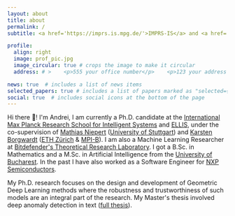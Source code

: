 ```yaml
---
layout: about
title: about
permalink: /
subtitle: <a href='https://imprs.is.mpg.de/'>IMPRS-IS</a> and <a href='https://ellis.eu/'>ELLIS</a> PhD Student. ML Researcher at <a href='https://bit-ml.github.io/'>Bitdefender</a>. Interested in robust & trustworthy Geometric Deep Learning. 🇷🇴 ➡️ 🇩🇪

profile:
  align: right
  image: prof_pic.jpg
  image_circular: true # crops the image to make it circular
  address: # >    <p>555 your office number</p>    <p>123 your address street</p>    <p>Your City, State 12345</p>

news: true  # includes a list of news items
selected_papers: true # includes a list of papers marked as "selected={true}"
social: true  # includes social icons at the bottom of the page
---
```

Hi there 👋! I'm Andrei, I am currently a Ph.D. candidate at the <a href='https://imprs.is.mpg.de/'>International Max Planck Research School for Intelligent Systems</a> and <a href='https://ellis.eu/'>ELLIS</a>, under the co-supervision of <a href='http://matlog.net/index.html'>Mathias Niepert</a> (<a href='https://www.uni-stuttgart.de/en/'>University of Stuttgart</a>) and <a href='https://bsse.ethz.ch/mlcb/karsten/profile-karsten.html'>Karsten Borgwardt</a> (<a href='https://ethz.ch/en.html'>ETH Zürich</a> & <a href='https://www.biochem.mpg.de/en'>MPI-B</a>). I am also a Machine Learning Researcher at <a href='https://bit-ml.github.io/'>Bitdefender's Theoretical Research Laboratory</a>. I got a B.Sc. in Mathematics and a M.Sc. in Artificial Intelligence from the <a href='https://fmi.unibuc.ro/'>University of Bucharest</a>. In the past I have also worked as a Software Engineer for <a href='https://www.nxp.com/'>NXP Semiconductors</a>.

My Ph.D. research focuses on the design and development of Geometric Deep Learning methods where the robustness and trustworthiness of such models are an integral part of the research. My Master's thesis involved deep anomaly detection in text (<a href='https://raw.githubusercontent.com/andreimano/andreimano.github.io/master/msc_thesis_manolache.pdf'>full thesis</a>). 
